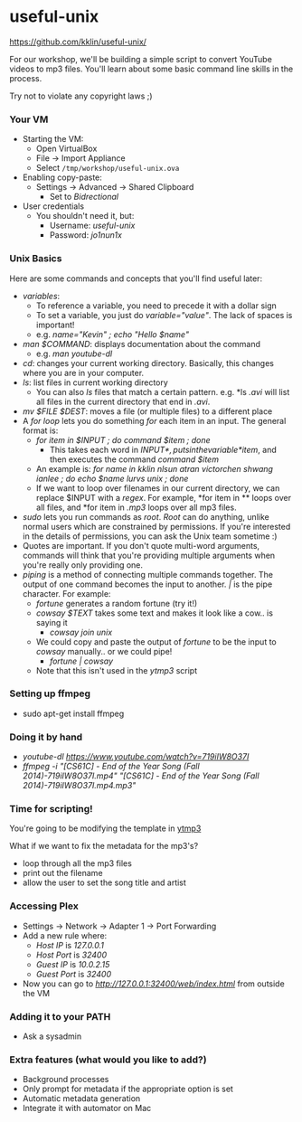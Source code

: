 # useful-unix

https://github.com/kklin/useful-unix/

For our workshop, we'll be building a simple script to convert YouTube videos to mp3 files. You'll learn about some basic command line skills in the process.

Try not to violate any copyright laws ;)

### Your VM
- Starting the VM:
  - Open VirtualBox
  - File -> Import Appliance
  - Select `/tmp/workshop/useful-unix.ova`
- Enabling copy-paste:
  - Settings -> Advanced -> Shared Clipboard
    - Set to *Bidrectional*
- User credentials
  - You shouldn't need it, but:
    - Username: *useful-unix*
    - Password: *jo1nun1x*

### Unix Basics
Here are some commands and concepts that you'll find useful later:
- *variables*:
  - To reference a variable, you need to precede it with a dollar sign
  - To set a variable, you just do *variable="value"*. The lack of spaces is important!
  - e.g. *name="Kevin" ; echo "Hello $name"*
- *man $COMMAND*: displays documentation about the command
  - e.g. *man youtube-dl* 
- *cd*: changes your current working directory. Basically, this changes where you are in your computer.
- *ls*: list files in current working directory
  - You can also *ls* files that match a certain pattern. e.g. *ls *.avi* will list all files in the current directory that end in *.avi*.
- *mv $FILE $DEST*: moves a file (or multiple files) to a different place
- A *for loop* lets you do something *for* each item in an input. The general format is:
  - *for item in $INPUT ; do command $item ; done*
    - This takes each word in *$INPUT*, puts in the variable *$item*, and then executes the command *command $item*
  - An example is: *for name in kklin nlsun atran victorchen shwang ianlee ; do echo $name lurvs unix ; done*
  - If we want to loop over filenames in our current directory, we can replace $INPUT with a *regex*. For example, *for item in ** loops over all files, and *for item in *.mp3* loops over all mp3 files.
- *sudo* lets you run commands as *root*. *Root* can do anything, unlike normal users which are constrained by permissions. If you're interested in the details of permissions, you can ask the Unix team sometime :)
- Quotes are important. If you don't quote multi-word arguments, commands will think that you're providing multiple arguments when you're really only providing one.
- *piping* is a method of connecting multiple commands together. The output of one command becomes the input to another. *|* is the pipe character. For example:
  - *fortune* generates a random fortune (try it!)
  - *cowsay $TEXT* takes some text and makes it look like a cow.. is saying it
    - *cowsay join unix*
  - We could copy and paste the output of *fortune* to be the input to *cowsay* manually.. or we could pipe!
    - *fortune | cowsay* 
  - Note that this isn't used in the *ytmp3* script

### Setting up ffmpeg
- sudo apt-get install ffmpeg

### Doing it by hand
 - *youtube-dl https://www.youtube.com/watch?v=719iIW8O37I*
 - *ffmpeg -i "[CS61C] - End of the Year Song (Fall 2014)-719iIW8O37I.mp4" "[CS61C] - End of the Year Song (Fall 2014)-719iIW8O37I.mp4.mp3"*
 
### Time for scripting!
You're going to be modifying the template in [ytmp3](ytmp3)

What if we want to fix the metadata for the mp3's?
 - loop through all the mp3 files
 - print out the filename
 - allow the user to set the song title and artist
 
### Accessing Plex
 - Settings -> Network -> Adapter 1 -> Port Forwarding
 - Add a new rule where:
    - *Host IP* is *127.0.0.1*
    - *Host Port* is *32400*
    - *Guest IP* is *10.0.2.15*
    - *Guest Port* is *32400*
 - Now you can go to *http://127.0.0.1:32400/web/index.html* from outside the VM
    
### Adding it to your PATH
  - Ask a sysadmin

### Extra features (what would you like to add?)
- Background processes
- Only prompt for metadata if the appropriate option is set
- Automatic metadata generation
- Integrate it with automator on Mac
